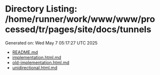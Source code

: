 # Directory Listing: /home/runner/work/www/www/processed/tr/pages/site/docs/tunnels
Generated on: Wed May  7 05:17:27 UTC 2025

- [README.md](README.md)
- [implementation.html.md](implementation.html.md)
- [old-implementation.html.md](old-implementation.html.md)
- [unidirectional.html.md](unidirectional.html.md)
